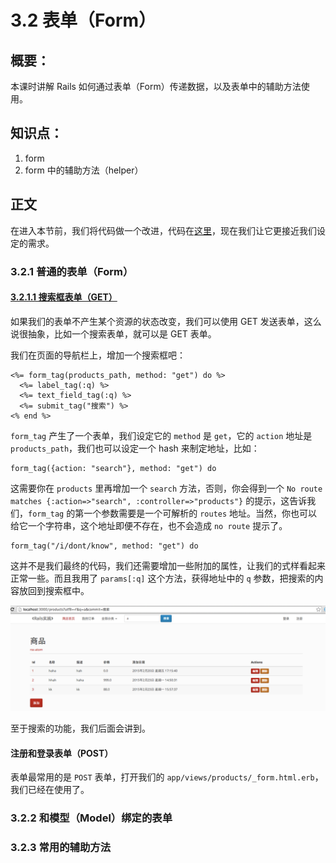 # 3.2 表单（Form）

## 概要：

本课时讲解 Rails 如何通过表单（Form）传递数据，以及表单中的辅助方法使用。

## 知识点：

1. form
2. form 中的辅助方法（helper）

## 正文

在进入本节前，我们将代码做一个改进，代码在[这里](https://github.com/liwei78/rails-practice-code/tree/master/chapter_3/shop2)，现在我们让它更接近我们设定的需求。

### 3.2.1 普通的表单（Form）

#### [3.2.1.1 搜索框表单（GET）](#3.2.1.1)

如果我们的表单不产生某个资源的状态改变，我们可以使用 GET 发送表单，这么说很抽象，比如一个搜索表单，就可以是 GET 表单。

我们在页面的导航栏上，增加一个搜索框吧：

```
<%= form_tag(products_path, method: "get") do %>
  <%= label_tag(:q) %>
  <%= text_field_tag(:q) %>
  <%= submit_tag("搜索") %>
<% end %>
```

`form_tag` 产生了一个表单，我们设定它的 `method` 是 `get`，它的 `action` 地址是 `products_path`，我们也可以设定一个 hash 来制定地址，比如：

```
form_tag({action: "search"}, method: "get") do
```

这需要你在 `products` 里再增加一个 `search` 方法，否则，你会得到一个 `No route matches {:action=>"search", :controller=>"products"}` 的提示，这告诉我们，`form_tag` 的第一个参数需要是一个可解析的 `routes` 地址。当然，你也可以给它一个字符串，这个地址即便不存在，也不会造成 `no route` 提示了。

```
form_tag("/i/dont/know", method: "get") do
```

这并不是我们最终的代码，我们还需要增加一些附加的属性，让我们的式样看起来正常一些。而且我用了 `params[:q]` 这个方法，获得地址中的 `q` 参数，把搜索的内容放回到搜索框中。

![](../source/images/chapter_3/4.png)

至于搜索的功能，我们后面会讲到。

#### 注册和登录表单（POST）

表单最常用的是 `POST` 表单，打开我们的 `app/views/products/_form.html.erb`，我们已经在使用了。



### 3.2.2 和模型（Model）绑定的表单

### 3.2.3 常用的辅助方法